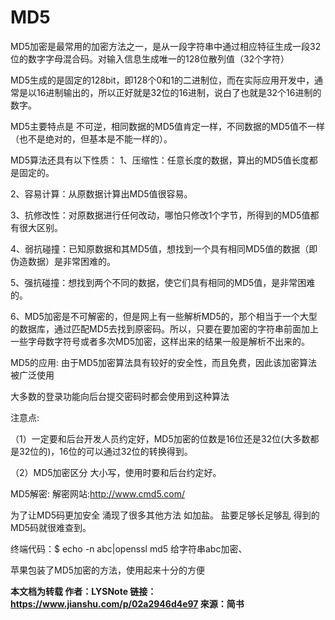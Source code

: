 # MD5

MD5加密是最常用的加密方法之一，是从一段字符串中通过相应特征生成一段32位的数字字母混合码。对输入信息生成唯一的128位散列值（32个字符）

MD5生成的是固定的128bit，即128个0和1的二进制位，而在实际应用开发中，通常是以16进制输出的，所以正好就是32位的16进制，说白了也就是32个16进制的数字。

MD5主要特点是 不可逆，相同数据的MD5值肯定一样，不同数据的MD5值不一样（也不是绝对的，但基本是不能一样的）。

MD5算法还具有以下性质：
1、压缩性：任意长度的数据，算出的MD5值长度都是固定的。

2、容易计算：从原数据计算出MD5值很容易。

3、抗修改性：对原数据进行任何改动，哪怕只修改1个字节，所得到的MD5值都有很大区别。

4、弱抗碰撞：已知原数据和其MD5值，想找到一个具有相同MD5值的数据（即伪造数据）是非常困难的。

5、强抗碰撞：想找到两个不同的数据，使它们具有相同的MD5值，是非常困难的。

6、MD5加密是不可解密的，但是网上有一些解析MD5的，那个相当于一个大型的数据库，通过匹配MD5去找到原密码。所以，只要在要加密的字符串前面加上一些字母数字符号或者多次MD5加密，这样出来的结果一般是解析不出来的。

MD5的应用:
由于MD5加密算法具有较好的安全性，而且免费，因此该加密算法被广泛使用

大多数的登录功能向后台提交密码时都会使用到这种算法

注意点:

（1）一定要和后台开发人员约定好，MD5加密的位数是16位还是32位(大多数都是32位的)，16位的可以通过32位的转换得到。

（2）MD5加密区分 大小写，使用时要和后台约定好。

MD5解密:
解密网站:http://www.cmd5.com/

为了让MD5码更加安全 涌现了很多其他方法 如加盐。 盐要足够长足够乱 得到的MD5码就很难查到。

终端代码：$ echo -n abc|openssl md5 给字符串abc加密、

苹果包装了MD5加密的方法，使用起来十分的方便

**本文档为转载
作者：LYSNote
链接：https://www.jianshu.com/p/02a2946d4e97
來源：简书**
